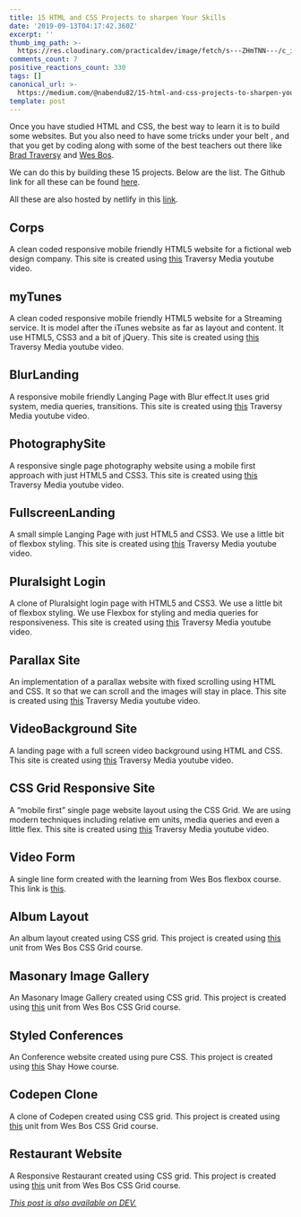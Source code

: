 ```yaml
---
title: 15 HTML and CSS Projects to sharpen Your Skills
date: '2019-09-13T04:17:42.360Z'
excerpt: ''
thumb_img_path: >-
  https://res.cloudinary.com/practicaldev/image/fetch/s---ZHmTNN---/c_imagga_scale,f_auto,fl_progressive,h_420,q_auto,w_1000/https://res.cloudinary.com/practicaldev/image/fetch/s--LIQOvOT8--/c_imagga_scale%2Cf_auto%2Cfl_progressive%2Ch_420%2Cq_auto%2Cw_1000/https://thepracticaldev.s3.amazonaws.com/i/jcgrwwh0cliv2s90qtro.jpeg
comments_count: 7
positive_reactions_count: 330
tags: []
canonical_url: >-
  https://medium.com/@nabendu82/15-html-and-css-projects-to-sharpen-your-skills-33ea418c2f5e
template: post
---
```

Once you have studied HTML and CSS, the best way to learn it is to build some websites. But you also need to have some tricks under your belt , and that you get by coding along with some of the best teachers out there like [Brad Traversy](https://www.youtube.com/channel/UC29ju8bIPH5as8OGnQzwJyA) and [Wes Bos](https://wesbos.com/).

We can do this by building these 15 projects. Below are the list. The Github link for all these can be found [here](https://github.com/nabendu82/WebDesigns).

All these are also hosted by netlify in this [link](https://jolly-kalam-23776e.netlify.com/).

## Corps

A clean coded responsive mobile friendly HTML5 website for a fictional web design company. This site is created using [this](https://www.youtube.com/watch?v=Wm6CUkswsNw&list=PLillGF-RfqbZTASqIqdvm1R5mLrQq79CU&index=3) Traversy Media youtube video.

## myTunes

A clean coded responsive mobile friendly HTML5 website for a Streaming service. It is model after the iTunes website as far as layout and content. It use HTML5, CSS3 and a bit of jQuery. This site is created using [this](https://www.youtube.com/watch?v=GJXXf3_dcng&t=177s) Traversy Media youtube video.

## BlurLanding

A responsive mobile friendly Langing Page with Blur effect.It uses grid system, media queries, transitions. This site is created using [this](https://www.youtube.com/watch?v=HZv8YHYUHTU&index=5&list=PLillGF-RfqbZTASqIqdvm1R5mLrQq79CU) Traversy Media youtube video.

## PhotographySite

A responsive single page photography website using a mobile first approach with just HTML5 and CSS3. This site is created using [this](https://www.youtube.com/watch?v=XsEnj-1hG2o&index=6&list=PLillGF-RfqbZTASqIqdvm1R5mLrQq79CU) Traversy Media youtube video.

## FullscreenLanding

A small simple Langing Page with just HTML5 and CSS3. We use a little bit of flexbox styling. This site is created using [this](https://www.youtube.com/watch?v=hVdTQWASliE&list=PLillGF-RfqbZTASqIqdvm1R5mLrQq79CU&index=9) Traversy Media youtube video.

## Pluralsight Login

A clone of Pluralsight login page with HTML5 and CSS3. We use a little bit of flexbox styling. We use Flexbox for styling and media queries for responsiveness. This site is created using [this](https://www.youtube.com/watch?v=wIx1O5Y5EB4&index=10&list=PLillGF-RfqbZTASqIqdvm1R5mLrQq79CU) Traversy Media youtube video.

## Parallax Site

An implementation of a parallax website with fixed scrolling using HTML and CSS. It so that we can scroll and the images will stay in place. This site is created using [this](https://www.youtube.com/watch?v=JttTcnidSdQ&index=11&list=PLillGF-RfqbZTASqIqdvm1R5mLrQq79CU) Traversy Media youtube video.

## VideoBackground Site

A landing page with a full screen video background using HTML and CSS. This site is created using [this](https://www.youtube.com/watch?v=Xy3GlrddZFI&list=PLillGF-RfqbZTASqIqdvm1R5mLrQq79CU&index=33) Traversy Media youtube video.

## CSS Grid Responsive Site

A “mobile first” single page website layout using the CSS Grid. We are using modern techniques including relative em units, media queries and even a little flex. This site is created using [this](https://www.youtube.com/watch?v=M3qBpPw77qo&index=35&list=PLillGF-RfqbZTASqIqdvm1R5mLrQq79CU) Traversy Media youtube video.

## Video Form

A single line form created with the learning from Wes Bos flexbox course. This link is [this](https://courses.wesbos.com/account/access/5ae5513242c2397eec320e27/view/195971710).

## Album Layout

An album layout created using CSS grid. This project is created using [this](https://courses.wesbos.com/account/access/5ae5513242c2397eec320e27/view/195971710) unit from Wes Bos CSS Grid course.

## Masonary Image Gallery

An Masonary Image Gallery created using CSS grid. This project is created using [this](https://courses.wesbos.com/account/access/5aefd10bf8bd797afd2669c7/view/249560994) unit from Wes Bos CSS Grid course.

## Styled Conferences

An Conference website created using pure CSS. This project is created using [this](https://learn.shayhowe.com/html-css/) Shay Howe course.

## Codepen Clone

A clone of Codepen created using CSS grid. This project is created using [this](https://courses.wesbos.com/account/access/5aefd10bf8bd797afd2669c7/view/249565560) unit from Wes Bos CSS Grid course.

## Restaurant Website

A Responsive Restaurant created using CSS grid. This project is created using [this](https://courses.wesbos.com/account/access/5aefd10bf8bd797afd2669c7/view/249566909) unit from Wes Bos CSS Grid course.


*[This post is also available on DEV.](https://dev.to/nabendu82/15-html-and-css-projects-to-sharpen-your-skills-4flo)*


<script>
const parent = document.getElementsByTagName('head')[0];
const script = document.createElement('script');
script.type = 'text/javascript';
script.src = 'https://cdnjs.cloudflare.com/ajax/libs/iframe-resizer/4.1.1/iframeResizer.min.js';
script.charset = 'utf-8';
script.onload = function() {
    window.iFrameResize({}, '.liquidTag');
};
parent.appendChild(script);
</script>    
